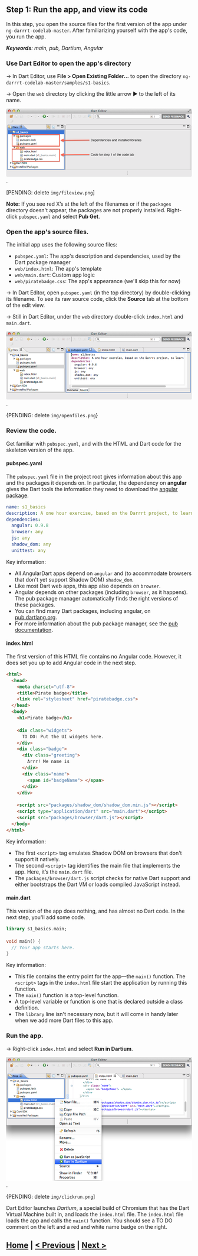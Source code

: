 ## Step 1: Run the app, and view its code

In this step, you open the source files for the first version of the
app under `ng-darrrt-codelab-master`.
After familiarizing yourself with the app's code,
you run the app.

_**Keywords**: main, pub, Dartium, Angular_


### Use Dart Editor to open the app's directory

&rarr;  In Dart Editor, use **File > Open Existing Folder...**
to open the directory `ng-darrrt-codelab-master/samples/s1-basics`.

&rarr;  Open the `web` directory by
clicking the little arrow ► to the left of its name.

![Each step has its own pubspec.* files, defining the app's dependencies; a packages directory appears; the final code for the step is under web/.](img/s1-open-sample.png).

[PENDING: delete `img/fileview.png`]


**Note:**
If you see red X’s
at the left of the filenames or if the `packages` directory doesn't appear,
the packages are not properly installed.
Right-click `pubspec.yaml` and select **Pub Get**.

### Open the app's source files.

The initial app uses the following source files:
* `pubspec.yaml`: The app's description and dependencies, used by the Dart package manager
* `web/index.html`: The app's template
* `web/main.dart`: Custom app logic
* `web/piratebadge.css`: The app's appearance (we'll skip this for now)

&rarr;  In Dart Editor, open `pubspec.yaml` (in the top directory) by
double-clicking its filename.
To see its raw source code,
click the **Source** tab at the bottom of the edit view.

&rarr;  Still in Dart Editor,
under the `web` directory
double-click `index.html` and `main.dart`.

![Open 3 source files](img/s1-open-files.png).

{PENDING: delete `img/openfiles.png`}

### Review the code.

Get familiar with `pubspec.yaml`, and with the HTML and Dart code
for the skeleton version of the app.

#### pubspec.yaml

The `pubspec.yaml` file in the project root gives information
about this app and the packages it depends on.
In particular, the dependency on **angular** gives the Dart tools
the information they need to download the
[angular package](https://pub.dartlang.org/packages/angular).

``` yaml
name: s1_basics
description: A one hour exercise, based on the Darrrt project, to learn AngularDart.
dependencies:
  angular: 0.9.8
  browser: any
  js: any
  shadow_dom: any
  unittest: any
```

Key information:

* All AngularDart apps depend on `angular` and
  (to accommodate browsers that don't yet support Shadow DOM) `shadow_dom`.
* Like most Dart web apps, this app also depends on `browser`.
* Angular depends on other packages (including `browser`, as it happens).
  The pub package manager automatically finds the right versions of these packages.
* You can find many Dart packages, including angular,
  on [pub.dartlang.org](http://pub.dartlang.org/).
* For more information about the pub package manager, see the
  [pub documentation](https://www.dartlang.org/tools/pub/).


#### index.html

The first version of this HTML file contains no Angular code.
However, it does set you up to add Angular code in the next step.

```HTML
<html>
  <head>
    <meta charset="utf-8">
    <title>Pirate badge</title>
    <link rel="stylesheet" href="piratebadge.css">
  </head>
  <body>
    <h1>Pirate badge</h1>
    
    <div class="widgets">
      TO DO: Put the UI widgets here.
    </div>
    <div class="badge">
      <div class="greeting">
        Arrr! Me name is
      </div>
      <div class="name">
        <span id="badgeName"> </span>
      </div>
    </div>
    
    <script src="packages/shadow_dom/shadow_dom.min.js"></script>
    <script type="application/dart" src="main.dart"></script>
    <script src="packages/browser/dart.js"></script>
  </body>
</html>
```
Key information:
- The first `<script>` tag emulates Shadow DOM on browsers that don't support it natively.
- The second `<script>` tag identifies the main file that implements the app.
  Here, it’s the `main.dart` file.
- The `packages/browser/dart.js` script checks for native Dart support and
  either bootstraps the Dart VM or loads compiled JavaScript instead.

#### main.dart

This version of the app does nothing,
and has almost no Dart code.
In the next step, you'll add some code.

```Dart
library s1_basics.main;

void main() {
  // Your app starts here.
}
```

Key information:
* This file contains the entry point for the app—the `main()` function.
  The `<script>` tags in the `index.html` file start the application
  by running this function.
* The `main()` function is a top-level function.
* A top-level variable or function is one that is declared outside
  a class definition.
* The `library` line isn't necessary now,
  but it will come in handy later when we add more Dart files to this app.

### Run the app.

&rarr; Right-click `index.html` and select **Run in Dartium**.

![Click the run button](img/s1-run-in-dartium.png).

{PENDING: delete `img/clickrun.png`]

Dart Editor launches _Dartium_, a special build of Chromium that has the Dart Virtual Machine built in, and loads the `index.html` file.
The `index.html` file loads the app and calls the `main()` function.
You should see a TO DO comment on the left and a red and white name badge on the right.

## [Home](../README.md) | [< Previous](step-0.md) | [Next >](step-2.md)
